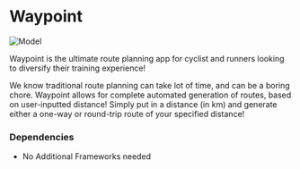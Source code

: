 # Waypoint

![Model](https://i.ibb.co/WWpspBS/image-2024-05-18-235202428-removebg-preview.png)

Waypoint is the ultimate route planning app for cyclist and runners looking to diversify their training experience! 

We know traditional route planning can take lot of time, and can be a boring chore. 
Waypoint allows for complete automated generation of routes, based on user-inputted distance! 
Simply put in a distance (in km) and generate either a one-way or round-trip route of your specified distance!

### Dependencies

* No Additional Frameworks needed

